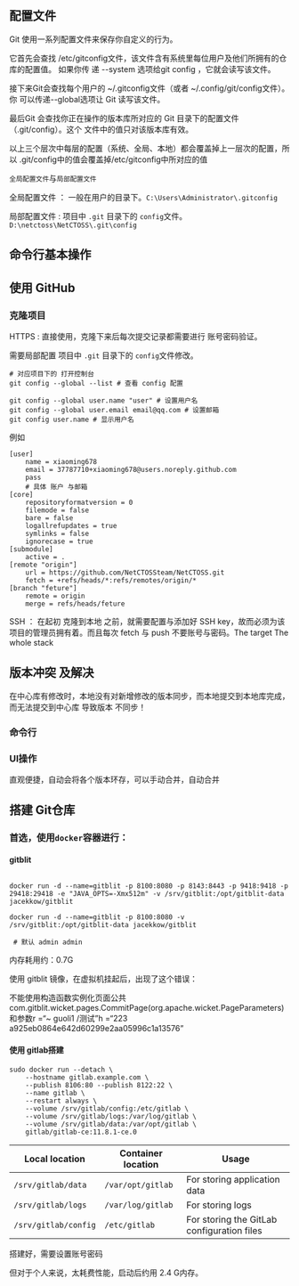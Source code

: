 ## 配置文件

Git	使用一系列配置文件来保存你自定义的行为。	

它首先会查找	/etc/gitconfig文件，该文件含有系统里每位用户及他们所拥有的仓库的配置值。	如果你传 递		--system	选项给git config	，它就会读写该文件。

接下来Git会查找每个用户的	~/.gitconfig文件（或者	~/.config/git/config文件）。你 可以传递--global选项让	Git	读写该文件。

最后Git	会查找你正在操作的版本库所对应的	Git	目录下的配置文件（.git/config）。这个 文件中的值只对该版本库有效。

以上三个层次中每层的配置（系统、全局、本地）都会覆盖掉上一层次的配置，所以	.git/config中的值会覆盖掉/etc/gitconfig中所对应的值

`全局配置文件`与`局部配置文件`

全局配置文件 ： 一般在用户的目录下。`C:\Users\Administrator\.gitconfig`

局部配置文件 : 项目中    `.git` 目录下的 `config`文件。 `D:\netctoss\NetCTOSS\.git\config`

## 命令行基本操作

## 使用 GitHub

### 克隆项目

HTTPS : 直接使用，克隆下来后每次提交记录都需要进行 账号密码验证。

需要局部配置 项目中    `.git` 目录下的 `config`文件修改。

```shell
# 对应项目下的 打开控制台
git config --global --list # 查看 config 配置

git config --global user.name "user" # 设置用户名
git config --global user.email email@qq.com # 设置邮箱
git config user.name # 显示用户名
```

例如

```shell
[user]
	name = xiaoming678
	email = 37787710+xiaoming678@users.noreply.github.com
	pass
	# 具体 账户 与邮箱 
[core]
	repositoryformatversion = 0
	filemode = false
	bare = false
	logallrefupdates = true
	symlinks = false
	ignorecase = true
[submodule]
	active = .
[remote "origin"]
	url = https://github.com/NetCTOSSteam/NetCTOSS.git
	fetch = +refs/heads/*:refs/remotes/origin/*
[branch "feture"]
	remote = origin
	merge = refs/heads/feture

```

SSH ： 在起初 克隆到本地 之前，就需要配置与添加好 SSH key，故而必须为该项目的管理员拥有着。而且每次 fetch 与 push 不要账号与密码。The target The whole stack

## 版本冲突 及解决

在中心库有修改时，本地没有对新增修改的版本同步，而本地提交到本地库完成，而无法提交到中心库 导致版本 不同步！

### 命令行



### UI操作

直观便捷，自动会将各个版本环存，可以手动合并，自动合并

## 搭建 Git仓库

### 首选，使用`docker`容器进行：

#### gitblit

```shell

docker run -d --name=gitblit -p 8100:8080 -p 8143:8443 -p 9418:9418 -p 29418:29418 -e "JAVA_OPTS=-Xmx512m" -v /srv/gitblit:/opt/gitblit-data jacekkow/gitblit

docker run -d --name=gitblit -p 8100:8080 -v /srv/gitblit:/opt/gitblit-data jacekkow/gitblit

 # 默认 admin admin
```

内存耗用约：0.7G

使用 gitblit 镜像，在虚拟机挂起后，出现了这个错误：

不能使用构造函数实例化页面公共com.gitblit.wicket.pages.CommitPage(org.apache.wicket.PageParameters)和参数r =“~ guoli1 /测试”h =“223 a925eb0864e642d60299e2aa05996c1a13576”

#### 使用 gitlab搭建

```shell
sudo docker run --detach \
	--hostname gitlab.example.com \
	--publish 8106:80 --publish 8122:22 \
	--name gitlab \
	--restart always \
	--volume /srv/gitlab/config:/etc/gitlab \ 
	--volume /srv/gitlab/logs:/var/log/gitlab \
	--volume /srv/gitlab/data:/var/opt/gitlab \
	gitlab/gitlab-ce:11.8.1-ce.0
```

| Local location       | Container location | Usage                                      |
| -------------------- | ------------------ | ------------------------------------------ |
| `/srv/gitlab/data`   | `/var/opt/gitlab`  | For storing application data               |
| `/srv/gitlab/logs`   | `/var/log/gitlab`  | For storing logs                           |
| `/srv/gitlab/config` | `/etc/gitlab`      | For storing the GitLab configuration files |

搭建好，需要设置账号密码

但对于个人来说，太耗费性能，启动后约用 2.4 G内存。